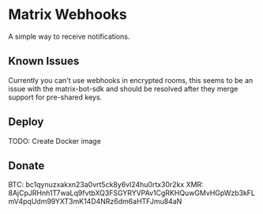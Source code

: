 # Matrix Webhooks
A simple way to receive notifications.

## Known Issues
Currently you can't use webhooks in encrypted rooms, this seems to be an issue with the matrix-bot-sdk and should be resolved after they merge support for pre-shared keys.

## Deploy
TODO: Create Docker image

## Donate
BTC: bc1qynuzxakxn23a0vrt5ck8y6vl24hu0rtx30r2kx
XMR: 8AjCpJRHnh1T7waLq9fvtbXQ3FSGYRYVPAv1CgRKHQuwGMvHGpWzb3kFLmV4pqUdm99YXT3mK14D4NRz6dm6aHTFJmu84aN